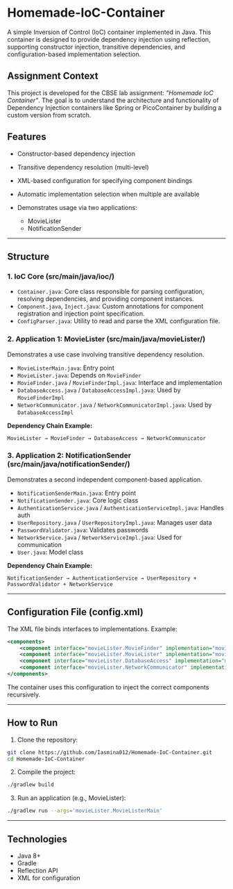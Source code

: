 # Homemade-IoC-Container

A simple Inversion of Control (IoC) container implemented in Java. This container is designed to provide dependency injection using reflection, supporting constructor injection, transitive dependencies, and configuration-based implementation selection.

## Assignment Context

This project is developed for the CBSE lab assignment: *"Homemade IoC Container"*. The goal is to understand the architecture and functionality of Dependency Injection containers like Spring or PicoContainer by building a custom version from scratch.

## Features

* Constructor-based dependency injection
* Transitive dependency resolution (multi-level)
* XML-based configuration for specifying component bindings
* Automatic implementation selection when multiple are available
* Demonstrates usage via two applications:

  * MovieLister
  * NotificationSender

---

## Structure

### 1. IoC Core (src/main/java/ioc/)

* `Container.java`: Core class responsible for parsing configuration, resolving dependencies, and providing component instances.
* `Component.java`, `Inject.java`: Custom annotations for component registration and injection point specification.
* `ConfigParser.java`: Utility to read and parse the XML configuration file.

### 2. Application 1: MovieLister (src/main/java/movieLister/)

Demonstrates a use case involving transitive dependency resolution.

* `MovieListerMain.java`: Entry point
* `MovieLister.java`: Depends on `MovieFinder`
* `MovieFinder.java` / `MovieFinderImpl.java`: Interface and implementation
* `DatabaseAccess.java` / `DatabaseAccessImpl.java`: Used by `MovieFinderImpl`
* `NetworkCommunicator.java` / `NetworkCommunicatorImpl.java`: Used by `DatabaseAccessImpl`

**Dependency Chain Example:**

```
MovieLister → MovieFinder → DatabaseAccess → NetworkCommunicator
```

### 3. Application 2: NotificationSender (src/main/java/notificationSender/)

Demonstrates a second independent component-based application.

* `NotificationSenderMain.java`: Entry point
* `NotificationSender.java`: Core logic class
* `AuthenticationService.java` / `AuthenticationServiceImpl.java`: Handles auth
* `UserRepository.java` / `UserRepositoryImpl.java`: Manages user data
* `PasswordValidator.java`: Validates passwords
* `NetworkService.java` / `NetworkServiceImpl.java`: Used for communication
* `User.java`: Model class

**Dependency Chain Example:**

```
NotificationSender → AuthenticationService → UserRepository + PasswordValidator + NetworkService
```

---

## Configuration File (config.xml)

The XML file binds interfaces to implementations. Example:

```xml
<components>
    <component interface="movieLister.MovieFinder" implementation="movieLister.MovieFinderImpl"/>
    <component interface="movieLister.MovieLister" implementation="movieLister.MovieLister"/>
    <component interface="movieLister.DatabaseAccess" implementation="movieLister.DatabaseAccessImpl"/>
    <component interface="movieLister.NetworkCommunicator" implementation="movieLister.NetworkCommunicatorImpl"/>
</components>
```

The container uses this configuration to inject the correct components recursively.

---

## How to Run

1. Clone the repository:

```bash
git clone https://github.com/Iasmina012/Homemade-IoC-Container.git
cd Homemade-IoC-Container
```

2. Compile the project:

```bash
./gradlew build
```

3. Run an application (e.g., MovieLister):

```bash
./gradlew run --args='movieLister.MovieListerMain'
```

---

## Technologies

* Java 8+
* Gradle
* Reflection API
* XML for configuration
